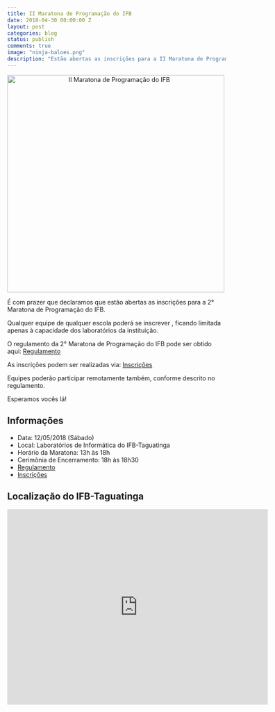 ```yaml
---
title: II Maratona de Programação do IFB
date: 2018-04-30 00:00:00 Z
layout: post
categories: blog
status: publish
comments: true
image: "ninja-baloes.png"
description: "Estão abertas as inscrições para a II Maratona de Programação do IFB"
---
```


<img src="{{site.url}}/assets/2-maratona-de-programacao-ifb/chamada-2-mdp-ifb.png" alt="II Maratona de Programação do IFB" align="middle" style="width: 500px; text-align: center"/>


É com prazer que declaramos que estão abertas as inscrições para a 2° Maratona de Programação do IFB.

Qualquer equipe de qualquer escola poderá se inscrever , ficando limitada apenas à capacidade dos laboratórios da instituição.


O regulamento da 2° Maratona de Programação do IFB pode ser obtido aqui: [Regulamento]({{site.url}}/assets/2-maratona-de-programacao-ifb/Regulamento-2-Maratona-IFB.pdf)

As inscrições podem ser realizadas via: [Inscrições](https://docs.google.com/forms/d/e/1FAIpQLSc5VrrAdCyZgdKr4-6Xb7RMIw9-oXHnWNMKNPjwwiooSHO9dg/viewform?usp=sf_link)

Equipes poderão participar remotamente também, conforme descrito no regulamento.

Esperamos vocês lá!

## Informações
* Data: 12/05/2018 (Sábado)
* Local: Laboratórios de Informática do IFB-Taguatinga
* Horário da Maratona: 13h às 18h
* Cerimônia de Encerramento: 18h às 18h30
* [Regulamento]({{site.url}}/assets/2-maratona-de-programacao-ifb/Regulamento-2-Maratona-IFB.pdf)
* [Inscrições](https://docs.google.com/forms/d/e/1FAIpQLSc5VrrAdCyZgdKr4-6Xb7RMIw9-oXHnWNMKNPjwwiooSHO9dg/viewform?usp=sf_link)


## Localização do IFB-Taguatinga

<iframe src="https://www.google.com/maps/embed?pb=!1m18!1m12!1m3!1d1919.5975406813993!2d-48.101444527716204!3d-15.793664356859884!2m3!1f0!2f0!3f0!3m2!1i1024!2i768!4f13.1!3m3!1m2!1s0x935bcc9fd5140ce1%3A0x63a91cbeaf63f89e!2sInstituto+Federal+de+Bras%C3%ADlia+Campus+Taguatinga!5e0!3m2!1spt-BR!2sbr!4v1501979852905" width="600" height="450" frameborder="0" style="border:0" allowfullscreen></iframe>

